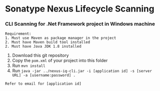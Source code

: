 # Sonatype Nexus Lifecycle Scanning

### CLI Scanning for .Net Framework project in Windows machine
```
Requirement:
1. Must use Maven as package manager in the project
2. Must have Maven build tool installed
2. Must have Java JDK 1.8 installed
```
1. Download this git repository
2. Copy the `pom.xml` of your project into this folder
3. Run `mvn install`
5. Run `java -jar ../nexus-iq-cli.jar -i [application id] -s [server URL] -a [username:password] .`

```
Refer to email for [application id]
```
